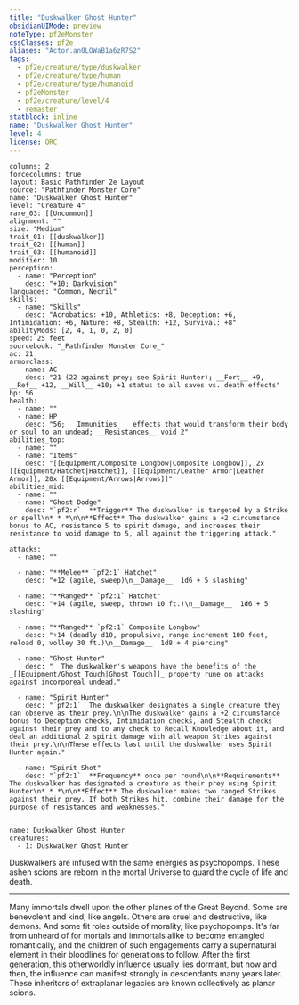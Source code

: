```yaml
---
title: "Duskwalker Ghost Hunter"
obsidianUIMode: preview
noteType: pf2eMonster
cssClasses: pf2e
aliases: "Actor.an0LOWaB1a6zR7S2" 
tags:
  - pf2e/creature/type/duskwalker
  - pf2e/creature/type/human
  - pf2e/creature/type/humanoid
  - pf2eMonster
  - pf2e/creature/level/4
  - remaster
statblock: inline
name: "Duskwalker Ghost Hunter"
level: 4
license: ORC
---
```


```statblock
columns: 2
forcecolumns: true
layout: Basic Pathfinder 2e Layout
source: "Pathfinder Monster Core"
name: "Duskwalker Ghost Hunter"
level: "Creature 4"
rare_03: [[Uncommon]]
alignment: ""
size: "Medium"
trait_01: [[duskwalker]]
trait_02: [[human]]
trait_03: [[humanoid]]
modifier: 10
perception:
  - name: "Perception"
    desc: "+10; Darkvision"
languages: "Common, Necril"
skills:
  - name: "Skills"
    desc: "Acrobatics: +10, Athletics: +8, Deception: +6, Intimidation: +6, Nature: +8, Stealth: +12, Survival: +8"
abilityMods: [2, 4, 1, 0, 2, 0]
speed: 25 feet
sourcebook: "_Pathfinder Monster Core_"
ac: 21
armorclass:
  - name: AC
    desc: "21 (22 against prey; see Spirit Hunter); __Fort__ +9, __Ref__ +12, __Will__ +10; +1 status to all saves vs. death effects"
hp: 56
health:
  - name: ""
  - name: HP
    desc: "56; __Immunities__  effects that would transform their body or soul to an undead; __Resistances__ void 2"
abilities_top:
  - name: ""
  - name: "Items"
    desc: "[[Equipment/Composite Longbow|Composite Longbow]], 2x [[Equipment/Hatchet|Hatchet]], [[Equipment/Leather Armor|Leather Armor]], 20x [[Equipment/Arrows|Arrows]]"
abilities_mid:
  - name: ""
  - name: "Ghost Dodge"
    desc: "`pf2:r`  **Trigger** The duskwalker is targeted by a Strike or spell\n* * *\n\n**Effect** The duskwalker gains a +2 circumstance bonus to AC, resistance 5 to spirit damage, and increases their resistance to void damage to 5, all against the triggering attack."

attacks:
  - name: ""

  - name: "**Melee** `pf2:1` Hatchet"
    desc: "+12 (agile, sweep)\n__Damage__  1d6 + 5 slashing"

  - name: "**Ranged** `pf2:1` Hatchet"
    desc: "+14 (agile, sweep, thrown 10 ft.)\n__Damage__  1d6 + 5 slashing"

  - name: "**Ranged** `pf2:1` Composite Longbow"
    desc: "+14 (deadly d10, propulsive, range increment 100 feet, reload 0, volley 30 ft.)\n__Damage__  1d8 + 4 piercing"

  - name: "Ghost Hunter"
    desc: "  The duskwalker's weapons have the benefits of the _[[Equipment/Ghost Touch|Ghost Touch]]_ property rune on attacks against incorporeal undead."

  - name: "Spirit Hunter"
    desc: "`pf2:1`  The duskwalker designates a single creature they can observe as their prey.\n\nThe duskwalker gains a +2 circumstance bonus to Deception checks, Intimidation checks, and Stealth checks against their prey and to any check to Recall Knowledge about it, and deal an additional 2 spirit damage with all weapon Strikes against their prey.\n\nThese effects last until the duskwalker uses Spirit Hunter again."

  - name: "Spirit Shot"
    desc: "`pf2:1`  **Frequency** once per round\n\n**Requirements** The duskwalker has designated a creature as their prey using Spirit Hunter\n* * *\n\n**Effect** The duskwalker makes two ranged Strikes against their prey. If both Strikes hit, combine their damage for the purpose of resistances and weaknesses."
 
```

```encounter-table
name: Duskwalker Ghost Hunter
creatures:
  - 1: Duskwalker Ghost Hunter
```



Duskwalkers are infused with the same energies as psychopomps. These ashen scions are reborn in the mortal Universe to guard the cycle of life and death.

* * *

Many immortals dwell upon the other planes of the Great Beyond. Some are benevolent and kind, like angels. Others are cruel and destructive, like demons. And some fit roles outside of morality, like psychopomps. It's far from unheard of for mortals and immortals alike to become entangled romantically, and the children of such engagements carry a supernatural element in their bloodlines for generations to follow. After the first generation, this otherworldly influence usually lies dormant, but now and then, the influence can manifest strongly in descendants many years later. These inheritors of extraplanar legacies are known collectively as planar scions.
